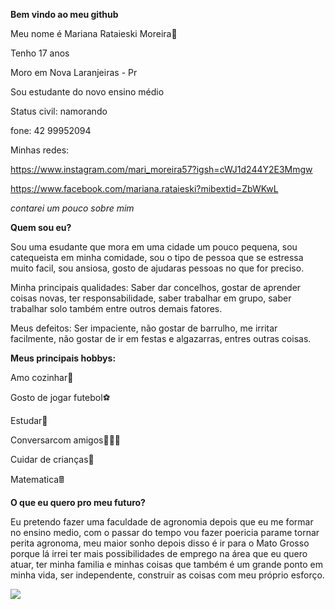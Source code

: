 **Bem vindo ao meu github**

Meu nome é Mariana Rataieski Moreira💟

Tenho 17 anos

Moro em Nova Laranjeiras - Pr

Sou estudante do novo ensino médio

Status civil: namorando

fone: 42 99952094

Minhas redes:

https://www.instagram.com/mari_moreira57?igsh=cWJ1d244Y2E3Mmgw

https://www.facebook.com/mariana.rataieski?mibextid=ZbWKwL

_contarei um pouco sobre mim_

**Quem sou eu?**


Sou uma esudante que mora em uma cidade um pouco pequena, sou catequeista em minha comidade, sou o tipo de pessoa que se estressa muito facil, sou ansiosa, gosto de ajudaras pessoas no que for preciso.

Minha principais qualidades: Saber dar concelhos, gostar de aprender coisas novas, ter responsabilidade, saber trabalhar em grupo, saber trabalhar solo também entre outros demais fatores.

Meus defeitos: Ser impaciente, não gostar de barrulho, me irritar facilmente, não gostar de ir em festas e algazarras, entres outras coisas.

**Meus principais hobbys:**

Amo cozinhar🥫

Gosto de jogar futebol⚽

Estudar📘

Conversarcom amigos🧑‍🤝‍🧑

Cuidar de crianças🧒

Matematica🖩

**O que eu quero pro meu futuro?**

Eu pretendo fazer uma faculdade de agronomia depois que eu me formar no ensino medio, com o passar do tempo vou fazer poericia parame tornar perita agronoma, meu maior sonho depois disso é ir para o Mato Grosso porque lá irrei ter mais possibilidades de emprego na área que eu quero atuar, ter minha familia e minhas coisas que também é um grande ponto em minha vida, ser independente, construir as coisas com meu próprio esforço.


![](https://media1.tenor.com/m/5BYK-WS0__gAAAAd/cool-fun.gif)









